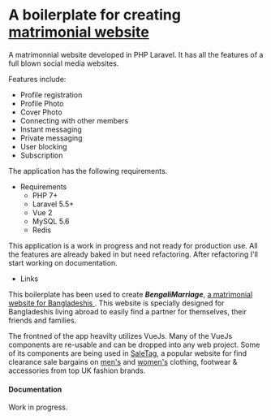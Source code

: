 # A boilerplate for creating [matrimonial website](https://fardous80.github.io/bdm-boilerplate/)

A matrimonnial website developed in PHP Laravel. It has all the features of a full blown social media websites. 

Features include: 
  * Profile registration
  * Profile Photo
  * Cover Photo
  * Connecting with other members
  * Instant messaging
  * Private messaging
  * User blocking
  * Subscription

The application has the following requirements.

- Requirements
  * PHP 7+
  * Laravel 5.5+
  * Vue 2
  * MySQL 5.6
  * Redis

This application is a work in progress and not ready for production use. All the features are already baked in but need refactoring. After refactoring I'll start working on documentation.

- Links

This boilerplate has been used to create ***BengaliMarriage***, [a matrimonial website for Bangladeshis ](https://www.bengalimarriage.com). This website is specially designed for Bangladeshis living abroad to easily find a partner for themselves, their friends and families.

The frontned of the app heavilty utilizes VueJs. Many of the VueJs components are re-usable and can be dropped into any web project. Some of its components are being used in [SaleTag](https://www.saletag.co.uk), a popular website for find clearance sale bargains on [men's](https://www.saletag.co.uk/men) and [women's](https://www.saletag.co.uk/women) clothing, footwear & accessories from top UK fashion brands.

#### Documentation

Work in progress. 
